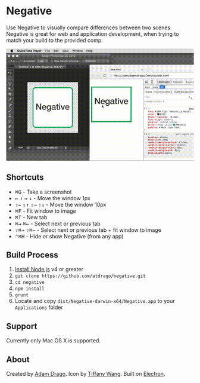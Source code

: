 # Negative

Use Negative to visually compare differences between two scenes. Negative is great for web and application development, when trying to match your build to the provided comp.

![Negative Demo](negative-demo.gif)

## Shortcuts
- <kbd>&#8984;G</kbd> - Take a screenshot
- <kbd>&larr;</kbd> <kbd>&uarr;</kbd> <kbd>&rarr;</kbd> <kbd>&darr;</kbd> - Move the window 1px
- <kbd>&#8679;&larr;</kbd> <kbd>&#8679;&uarr;</kbd> <kbd>&#8679;&rarr;</kbd> <kbd>&#8679;&darr;</kbd> - Move the window 10px
- <kbd>&#8984;F</kbd> - Fit window to image
- <kbd>&#8984;T</kbd> - New tab
- <kbd>&#8984;&rarr;</kbd> <kbd>&#8984;&larr;</kbd> - Select next or previous tab
- <kbd>&#8679;&#8984;&rarr;</kbd> <kbd>&#8679;&#8984;&larr;</kbd> - Select next or previous tab + fit window to image
- <kbd>&#8963;&#8984;H</kbd> - Hide or show Negative (from any app)

## Build Process

1. [Install Node.js](https://nodejs.org/en/) v4 or greater
1. `git clone https://github.com/atdrago/negative.git`
2. `cd negative`
3. `npm install`
4. `grunt`
5. Locate and copy `dist/Negative-darwin-x64/Negative.app` to your `Applications` folder

## Support
Currently only Mac OS X is supported.

## About
Created by [Adam Drago](http://adamdrago.com). Icon by [Tiffany Wang](mailto:wangtiff@gmail.com). Built on [Electron](http://electron.atom.io/).
